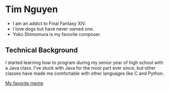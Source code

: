 # Tim Nguyen

* I am an addict to Final Fantasy XIV.
* I love dogs but have never owned one.
* Yoko Shimomura is my favorite composer.

## Technical Background

I started learning how to program during my senior year of high school with a Java class. I've stuck with Java for the most part ever since, but other classes have made me comfortable with other languages like C and Python.

[My favorite meme](https://pbs.twimg.com/media/EiiIiEkWoAEulo6.jpg)
